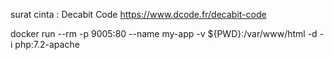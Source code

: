 surat cinta : Decabit Code https://www.dcode.fr/decabit-code


docker run --rm -p 9005:80 --name my-app -v ${PWD}:/var/www/html -d -i php:7.2-apache